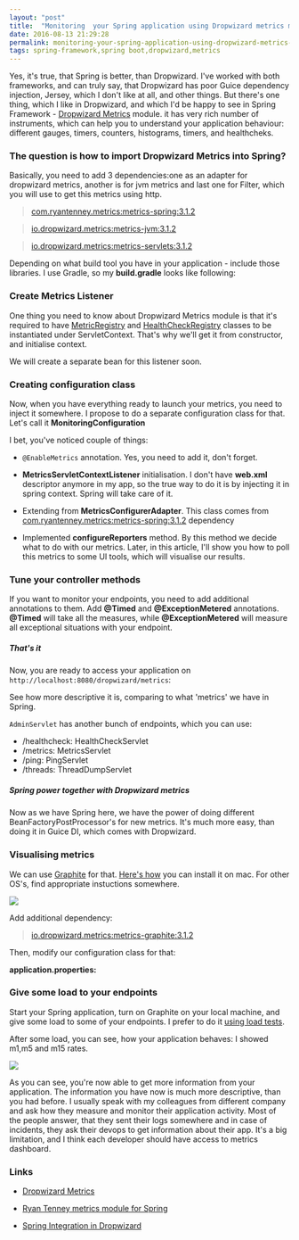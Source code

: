 ```yaml
---
layout: "post"
title:  "Monitoring  your Spring application using Dropwizard metrics module"
date: 2016-08-13 21:29:28
permalink: monitoring-your-spring-application-using-dropwizard-metrics-module
tags: spring-framework,spring boot,dropwizard,metrics
---
```



Yes, it's true, that Spring is better, than Dropwizard. I've worked with both frameworks, and can truly say, that Dropwizard has poor Guice dependency injection, Jersey, which I don't like at all, and other things. But there's one thing, which I like in Dropwizard, and which I'd be happy to see in Spring Framework - [Dropwizard Metrics](http://metrics.dropwizard.io/3.1.0/) module. it has very rich number of instruments, which can help you to understand your application behaviour: different gauges, timers, counters, histograms, timers, and healthcheks.

### <a href="#thequestion" name="thequestion"><i class="anchor fa fa-link" aria-hidden="true"></i></a> The question is how to import Dropwizard Metrics into Spring? 

Basically, you need to add 3 dependencies:one as an adapter for dropwizard metrics, another is for jvm metrics and last one for Filter, which you will use to get this metrics using http.

> [com.ryantenney.metrics:metrics-spring:3.1.2](https://www.google.com.ua/search?q=com.ryantenney.metrics%3Ametrics-spring%3A3.1.2&oq=com.ryantenney.metrics%3Ametrics-spring%3A3.1.2&aqs=chrome..69i57.248j0j7&sourceid=chrome&ie=UTF-8)

> [io.dropwizard.metrics:metrics-jvm:3.1.2](https://mvnrepository.com/artifact/io.dropwizard.metrics/metrics-jvm/3.1.2)

> [io.dropwizard.metrics:metrics-servlets:3.1.2](https://mvnrepository.com/artifact/io.dropwizard.metrics/metrics-servlets/3.1.0)

Depending on what build tool you have in your application - include those libraries. I use Gradle, so my **build.gradle** looks like following: 

<script src="https://gist.github.com/ivanursul/5da9a51ec38d31635aa16b4522a40ad7.js"></script>

### <a href="#metricsListener" name="metricsListener"><i class="anchor fa fa-link" aria-hidden="true"></i></a> Create Metrics Listener 

One thing you need to know about Dropwizard Metrics module is that it's required to have [MetricRegistry](http://metrics.dropwizard.io/3.1.0/apidocs/com/codahale/metrics/MetricRegistry.html) and [HealthCheckRegistry](http://metrics.dropwizard.io/3.1.0/apidocs/com/codahale/metrics/health/HealthCheckRegistry.html) classes to be instantiated under ServletContext. That's why we'll get it from constructor, and initialise context.

<script src="https://gist.github.com/ivanursul/e8301df33eebd9a2d3631db7f5cb0e8b.js"></script>

We will create a separate bean for this listener soon.

### <a href="#configclass" name="configclass"><i class="anchor fa fa-link" aria-hidden="true"></i></a> Creating configuration class 

Now, when you have everything ready to launch your metrics, you need to inject it somewhere. I propose to do a separate configuration class for that. Let's call it **MonitoringConfiguration**

<script src="https://gist.github.com/ivanursul/2c056cfa657db78412a3aa6cfb6279fa.js"></script>

I bet, you've noticed couple of things:

* `@EnableMetrics` annotation. Yes, you need to add it, don't forget.

* **MetricsServletContextListener** initialisation. I don't have **web.xml** descriptor anymore in my app, so the true way to do it is by injecting it in spring context. Spring will take care of it.

* Extending from **MetricsConfigurerAdapter**. This class comes from [com.ryantenney.metrics:metrics-spring:3.1.2](https://www.google.com.ua/search?q=com.ryantenney.metrics%3Ametrics-spring%3A3.1.2&oq=com.ryantenney.metrics%3Ametrics-spring%3A3.1.2&aqs=chrome..69i57.248j0j7&sourceid=chrome&ie=UTF-8) dependency

* Implemented **configureReporters** method. By this method we decide what to do with our metrics. Later, in this article, I'll show you how to poll this metrics to some UI tools, which will visualise our results.

### <a href="#tunecontroller" name="tunecontroller"><i class="anchor fa fa-link" aria-hidden="true"></i></a> Tune your controller methods 

If you want to monitor your endpoints, you need to add additional annotations to them. Add **@Timed** and **@ExceptionMetered** annotations. **@Timed** will take all the measures, while **@ExceptionMetered** will measure all exceptional situations with your endpoint.

<script src="https://gist.github.com/ivanursul/738d3af3567588139de2bfad50db6190.js"></script>

##### That's it

Now, you are ready to access your application on `http://localhost:8080/dropwizard/metrics`:

<script src="https://gist.github.com/ivanursul/ec73821fa78b61e4c7c412b504ed7a2d.js"></script>

See how more descriptive it is, comparing to what 'metrics' we have in Spring.

`AdminServlet` has another bunch of endpoints, which you can use:

* /healthcheck: HealthCheckServlet
* /metrics: MetricsServlet
* /ping: PingServlet
* /threads: ThreadDumpServlet

##### Spring power together with Dropwizard metrics <a href="#springpower" name="springpower"><i class="anchor fa fa-link" aria-hidden="true"></i></a>

Now as we have Spring here, we have the power of doing different BeanFactoryPostProcessor's for new metrics. It's much more easy, than doing it in Guice DI, which comes with Dropwizard. 

### <a href="#visualising" name="visualising"><i class="anchor fa fa-link" aria-hidden="true"></i></a> Visualising metrics 

We can use [Graphite](https://graphiteapp.org) for that. [Here's how](https://gist.github.com/relaxdiego/7539911) you can install it on mac. For other OS's, find appropriate instuctions somewhere.

![](https://lh6.ggpht.com/-Hb-nvEzQjk8/UUndShnqRKI/AAAAAAAAQP4/tznXzGXcUE0/image_thumb%25255B2%25255D.png?imgmax=800)

Add additional dependency:

> [io.dropwizard.metrics:metrics-graphite:3.1.2](https://mvnrepository.com/artifact/io.dropwizard.metrics/metrics-graphite/3.1.2)

Then, modify our configuration class for that:

<script src="https://gist.github.com/ivanursul/b54ea49881ed1a086192214a9e0e2b0a.js"></script>

**application.properties:**

<script src="https://gist.github.com/ivanursul/6401380148075ef919667ceaf65024dc.js"></script>

### <a href="#load" name="load"><i class="anchor fa fa-link" aria-hidden="true"></i></a> Give some load to your endpoints 

Start your Spring application, turn on Graphite on your local machine, and give some load to some of your endpoints. I prefer to do it [using load tests](http://ivanursul.com/performance-testing-explained/).

After some load, you can see, how your application behaves: I showed m1,m5 and m15 rates.

![](assets/images/Screen-Shot-2016-08-13-at-9-21-23-PM.png)

As you can see, you're now able to get more information from your application. The information you have now is much more descriptive, than you had before. I usually speak with my colleagues from different company and ask how they measure and monitor their application activity. Most of the people answer, that they sent their logs somewhere and in case of incidents, they ask their devops to get information about their app. It's a big limitation, and I think each developer should have access to metrics dashboard.

### <a href="#links" name="links"><i class="anchor fa fa-link" aria-hidden="true"></i></a> Links 

* [Dropwizard Metrics](http://metrics.dropwizard.io/3.1.0/)

* [Ryan Tenney metrics module for Spring](http://metrics.ryantenney.com/)

* [Spring Integration in Dropwizard](http://metrics.dropwizard.io/2.2.0/manual/spring/)


